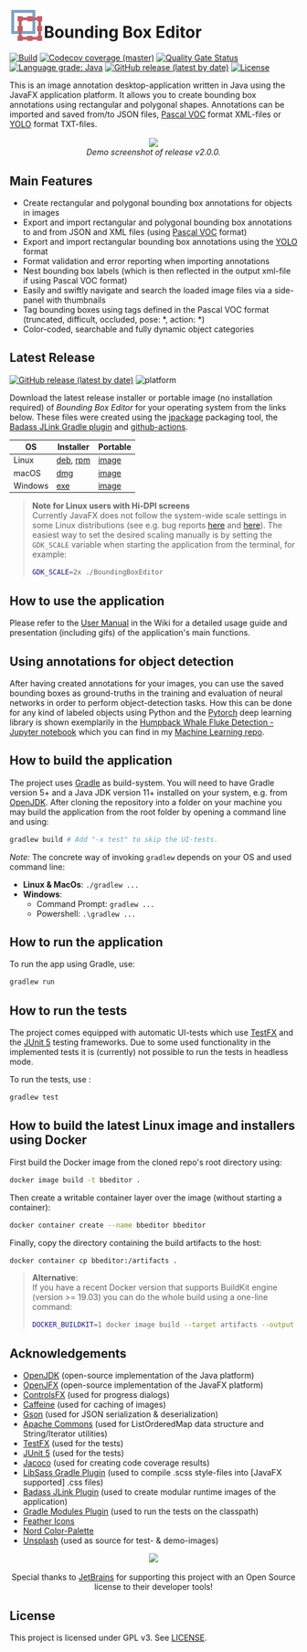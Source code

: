 <p>
<img src="src/main/resources/icons/app_icon.svg" height= "60" width="60" align="left"/>

# Bounding Box Editor
</p>

[![Build](https://github.com/mfl28/BoundingBoxEditor/workflows/Build/badge.svg)](https://github.com/mfl28/BoundingBoxEditor/actions)
[![Codecov coverage (master)](https://codecov.io/gh/mfl28/BoundingBoxEditor/branch/master/graph/badge.svg)](https://codecov.io/gh/mfl28/BoundingBoxEditor)
[![Quality Gate Status](https://sonarcloud.io/api/project_badges/measure?project=mfl28_BoundingBoxEditor&metric=alert_status)](https://sonarcloud.io/dashboard?id=mfl28_BoundingBoxEditor)
[![Language grade: Java](https://img.shields.io/lgtm/grade/java/g/mfl28/BoundingBoxEditor.svg?logo=lgtm&logoWidth=18)](https://lgtm.com/projects/g/mfl28/BoundingBoxEditor/context:java)
[![GitHub release (latest by date)](https://img.shields.io/github/v/release/mfl28/BoundingBoxEditor?label=release)](https://github.com/mfl28/BoundingBoxEditor/releases/latest)
[![License](https://img.shields.io/badge/license-GPLv3-informational)](LICENSE)

This is an image annotation desktop-application written in Java using the JavaFX application platform. It allows you to create bounding box annotations using rectangular and polygonal shapes. 
Annotations can be imported and saved from/to JSON files, [Pascal VOC](http://host.robots.ox.ac.uk/pascal/VOC/) format XML-files or [YOLO](https://pjreddie.com/darknet/yolo/) format TXT-files.

<p align="center">
  <img src="demo-media/demo_v2_0_0.png" align="center">
  </br>
  <em>Demo screenshot of release v2.0.0.</em>
</p>

## Main Features
* Create rectangular and polygonal bounding box annotations for objects in images
* Export and import  rectangular and polygonal bounding box annotations to and from JSON and XML files (using [Pascal VOC](http://host.robots.ox.ac.uk/pascal/VOC/) format)
* Export and import rectangular bounding box annotations using the [YOLO](https://pjreddie.com/darknet/yolo/) format
* Format validation and error reporting when importing annotations
* Nest bounding box labels (which is then reflected in the output xml-file if using Pascal VOC format)
* Easily and swiftly navigate and search the loaded image files via a side-panel with thumbnails
* Tag bounding boxes using tags defined in the Pascal VOC format (truncated, difficult, occluded, pose: *, action: *)
* Color-coded, searchable and fully dynamic object categories

## Latest Release 
[![GitHub release (latest by date)](https://img.shields.io/github/v/release/mfl28/BoundingBoxEditor?label=release&style=for-the-badge)](https://github.com/mfl28/BoundingBoxEditor/releases/latest)
![platform](https://img.shields.io/static/v1.svg?label=Platform&message=Linux%20|%20macOS%20|%20Win%20&style=for-the-badge)

Download the latest release installer or portable image (no installation required) of *Bounding Box Editor* for your operating system from the links below. These files were created using the
[jpackage](https://openjdk.java.net/jeps/343) packaging tool, the [Badass JLink Gradle plugin](https://github.com/beryx/badass-jlink-plugin) and [github-actions](.github/workflows/workflow.yml).

| OS            | Installer | Portable |
| ------------- | --------- | -------- |
| Linux | [deb](https://github.com/mfl28/BoundingBoxEditor/releases/download/v2.2.0/boundingboxeditor-installer-linux-deb.zip), [rpm](https://github.com/mfl28/BoundingBoxEditor/releases/download/v2.2.0/boundingboxeditor-portable-linux.zip)         | [image]()|
| macOS | [dmg](https://github.com/mfl28/BoundingBoxEditor/releases/download/v2.2.0/boundingboxeditor-installer-macos-dmg.zip)          | [image](https://github.com/mfl28/BoundingBoxEditor/releases/download/v2.2.0/boundingboxeditor-portable-macos.zip) |
| Windows | [exe](https://github.com/mfl28/BoundingBoxEditor/releases/download/v2.2.0/boundingboxeditor-installer-windows-exe.zip)      | [image](https://github.com/mfl28/BoundingBoxEditor/releases/download/v2.2.0/boundingboxeditor-portable-windows.zip) | 

> **Note for Linux users with Hi-DPI screens**  
> Currently JavaFX does not follow the system-wide scale settings in some Linux distributions (see e.g. bug reports [here](https://bugs.openjdk.java.net/browse/JDK-8248126) and [here](https://bugs.openjdk.java.net/browse/JDK-8238077)). The easiest way to set the desired scaling manually is by setting the `GDK_SCALE` variable when starting the application from the terminal, for example:
> ```bash 
> GDK_SCALE=2x ./BoundingBoxEditor
> ``` 
## How to use the application
Please refer to the [User Manual](https://github.com/mfl28/BoundingBoxEditor/wiki#user-manual) in the Wiki for a detailed usage guide and presentation (including gifs) of the application's main functions.

## Using annotations for object detection
After having created annotations for your images, you can use the saved bounding boxes as ground-truths in the training and evaluation of neural networks in order to perform object-detection tasks. How this can be done for any kind of labeled objects using Python and the [Pytorch](https://pytorch.org/) deep learning library is shown exemplarily in the [Humpback Whale Fluke Detection - Jupyter notebook](https://nbviewer.jupyter.org/github/mfl28/MachineLearning/blob/master/notebooks/Humpback_Whale_Fluke_Detection.ipynb) which you can find in my [Machine Learning repo](https://github.com/mfl28/MachineLearning).

## How to build the application
The project uses [Gradle](https://gradle.org/) as build-system.
You will need to have Gradle version 5+ and a Java JDK version 11+ installed on your system, e.g. from [OpenJDK](https://openjdk.java.net/). 
After cloning the repository into a folder on your machine you may build the application from the root folder by opening a command line and using:
```bash
gradlew build # Add "-x test" to skip the UI-tests.
```
*Note:* The concrete way of invoking `gradlew` depends on your OS and used command line: 
* __Linux & MacOs__: `./gradlew ...`
* __Windows__:
  - Command Prompt: `gradlew ...`
  - Powershell: `.\gradlew ...`

## How to run the application
To run the app using Gradle, use:
```bash
gradlew run
```

## How to run the tests
The project comes equipped with automatic UI-tests which use [TestFX](https://github.com/TestFX/TestFX) and the [JUnit 5](https://junit.org/junit5/) testing frameworks. Due to some used functionality in the implemented tests it is (currently) not possible to run the tests in headless mode.

To run the tests, use :
```bash
gradlew test
```

## How to build the latest Linux image and installers using Docker
First build the Docker image from the cloned repo's root directory using:
```bash
docker image build -t bbeditor .
```
Then create a writable container layer over the image (without starting a container):
```bash
docker container create --name bbeditor bbeditor
```
Finally, copy the directory containing the build artifacts to the host:
```bash
docker container cp bbeditor:/artifacts .
```
> **Alternative**:  
> If you have a recent Docker version that supports BuildKit engine (version >= 19.03) you can do 
> the whole build using a one-line command:
>```bash
> DOCKER_BUILDKIT=1 docker image build --target artifacts --output type=local,dest=. . 
>```

## Acknowledgements
* [OpenJDK](https://openjdk.java.net/) (open-source implementation of the Java platform)
* [OpenJFX](https://openjfx.io/) (open-source implementation of the JavaFX platform)
* [ControlsFX](https://github.com/controlsfx/controlsfx) (used for progress dialogs)
* [Caffeine](https://github.com/ben-manes/caffeine) (used for caching of images)
* [Gson](https://github.com/google/gson) (used for JSON serialization & deserialization)
* [Apache Commons](https://commons.apache.org/) (used for ListOrderedMap data structure and String/Iterator utilities)
* [TestFX](https://github.com/TestFX/TestFX) (used for the tests)
* [JUnit 5](https://junit.org/junit5/) (used for the tests)
* [Jacoco](https://www.jacoco.org/jacoco/) (used for creating code coverage results)
* [LibSass Gradle Plugin](https://github.com/fgiannesini/LibSassGradlePlugin) (used to compile .scss style-files into [JavaFX supported] .css files)
* [Badass JLink Plugin](https://github.com/beryx/badass-jlink-plugin) (used to create modular runtime images of the application)
* [Gradle Modules Plugin](https://github.com/java9-moduqlarity/gradle-modules-plugin) (used to run the tests on the classpath)
* [Feather Icons](https://feathericons.com/)
* [Nord Color-Palette](https://github.com/arcticicestudio/nord)
* [Unsplash](https://unsplash.com/) (used as source for test- & demo-images)

<p align=center>
<a href=https://www.jetbrains.com/?from=BoundingBoxEditor>
<img src=https://upload.wikimedia.org/wikipedia/commons/1/1a/JetBrains_Logo_2016.svg>
</a>
</p>
<p align=center>Special thanks to <a href=https://www.jetbrains.com/?from=BoundingBoxEditor> JetBrains</a> for supporting this project with an Open Source license to their developer tools!
</p>

## License
This project is licensed under GPL v3. See [LICENSE](LICENSE).




